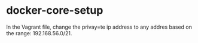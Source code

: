 # docker-core-setup

In the Vagrant file, change the privay=te ip address to any addres based on the range: 192.168.56.0/21. 
